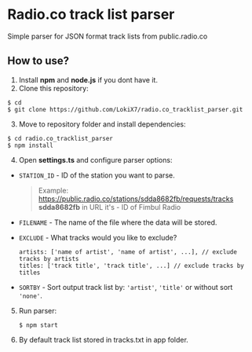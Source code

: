 # Radio.co track list parser

Simple parser for JSON format track lists from public.radio.co 

## How to use?

1. Install **npm** and **node.js** if you dont have it.
2. Clone this repository:
  ```
  $ cd
  $ git clone https://github.com/LokiX7/radio.co_tracklist_parser.git
  ```
3. Move to repository folder and install dependencies:
  ```
  $ cd radio.co_tracklist_parser
  $ npm install
  ```
4. Open **settings.ts** and configure parser options:
  - `STATION_ID` - ID of the station you want to parse. 
      
      > Example: https://public.radio.co/stations/sdda8682fb/requests/tracks **sdda8682fb** in URL it's - ID of Fimbul Radio
      
  - `FILENAME` - The name of the file where the data will be stored.
  - `EXCLUDE` - What tracks would you like to exclude?
       
      ```      
      artists: ['name of artist', 'name of artist', ...], // exclude tracks by artists
      titles: ['track title', 'track title', ...] // exclude tracks by titles
      ```   
  - `SORTBY` - Sort output track list by: `'artist'`, `'title'` or without sort `'none'`.

5. Run parser: 
      ```
      $ npm start
      ```

6. By default track list stored in tracks.txt in app folder.
